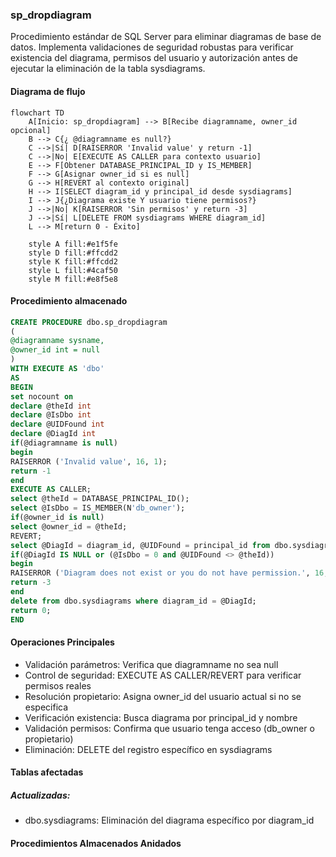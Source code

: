 ### sp_dropdiagram

Procedimiento estándar de SQL Server para eliminar diagramas de base de datos. Implementa validaciones de seguridad robustas para verificar existencia del diagrama, permisos del usuario y autorización antes de ejecutar la eliminación de la tabla sysdiagrams.

#### Diagrama de flujo

```mermaid
flowchart TD
    A[Inicio: sp_dropdiagram] --> B[Recibe diagramname, owner_id opcional]
    B --> C{¿ @diagramname es null?}
    C -->|Sí| D[RAISERROR 'Invalid value' y return -1]
    C -->|No| E[EXECUTE AS CALLER para contexto usuario]
    E --> F[Obtener DATABASE_PRINCIPAL_ID y IS_MEMBER]
    F --> G[Asignar owner_id si es null]
    G --> H[REVERT al contexto original]
    H --> I[SELECT diagram_id y principal_id desde sysdiagrams]
    I --> J{¿Diagrama existe Y usuario tiene permisos?}
    J -->|No| K[RAISERROR 'Sin permisos' y return -3]
    J -->|Sí| L[DELETE FROM sysdiagrams WHERE diagram_id]
    L --> M[return 0 - Éxito]
    
    style A fill:#e1f5fe
    style D fill:#ffcdd2
    style K fill:#ffcdd2
    style L fill:#4caf50
    style M fill:#e8f5e8
```
#### Procedimiento almacenado
```sql
CREATE PROCEDURE dbo.sp_dropdiagram
(
@diagramname sysname,
@owner_id int = null
)
WITH EXECUTE AS 'dbo'
AS
BEGIN
set nocount on
declare @theId int
declare @IsDbo int
declare @UIDFound int
declare @DiagId int
if(@diagramname is null)
begin
RAISERROR ('Invalid value', 16, 1);
return -1
end
EXECUTE AS CALLER;
select @theId = DATABASE_PRINCIPAL_ID();
select @IsDbo = IS_MEMBER(N'db_owner');
if(@owner_id is null)
select @owner_id = @theId;
REVERT;
select @DiagId = diagram_id, @UIDFound = principal_id from dbo.sysdiagrams where principal_id = @owner_id and name = @diagramname
if(@DiagId IS NULL or (@IsDbo = 0 and @UIDFound <> @theId))
begin
RAISERROR ('Diagram does not exist or you do not have permission.', 16, 1)
return -3
end
delete from dbo.sysdiagrams where diagram_id = @DiagId;
return 0;
END
```
#### Operaciones Principales

- Validación parámetros: Verifica que diagramname no sea null
- Control de seguridad: EXECUTE AS CALLER/REVERT para verificar permisos reales
- Resolución propietario: Asigna owner_id del usuario actual si no se especifica
- Verificación existencia: Busca diagrama por principal_id y nombre
- Validación permisos: Confirma que usuario tenga acceso (db_owner o propietario)
- Eliminación: DELETE del registro específico en sysdiagrams

#### Tablas afectadas

##### Actualizadas:

- dbo.sysdiagrams: Eliminación del diagrama específico por diagram_id

#### Procedimientos Almacenados Anidados
